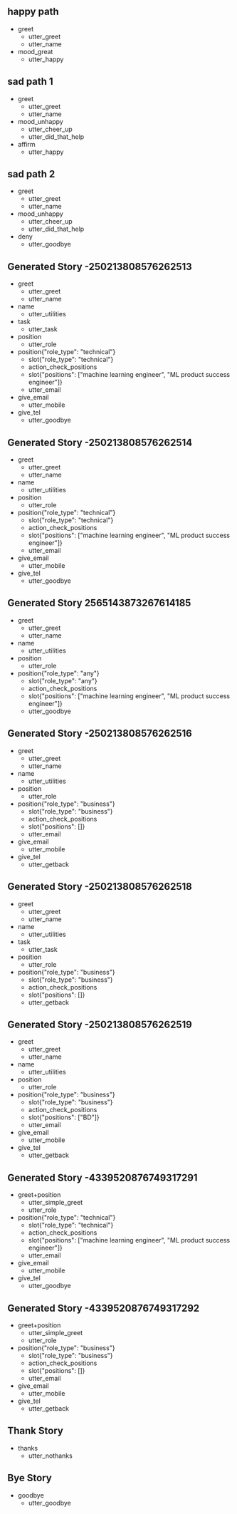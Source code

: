 ## happy path
* greet
  - utter_greet
  - utter_name
* mood_great
  - utter_happy
  
 ## sad path 1
* greet
  - utter_greet
  - utter_name
* mood_unhappy
  - utter_cheer_up
  - utter_did_that_help
* affirm
  - utter_happy

## sad path 2
* greet
  - utter_greet
  - utter_name
* mood_unhappy
  - utter_cheer_up
  - utter_did_that_help
* deny
  - utter_goodbye
  
## Generated Story -250213808576262513
* greet
    - utter_greet
    - utter_name
* name
    - utter_utilities
* task
    - utter_task
* position
    - utter_role
* position{"role_type": "technical"}
    - slot{"role_type": "technical"}
    - action_check_positions
    - slot{"positions": ["machine learning engineer", "ML product success engineer"]}
    - utter_email
* give_email
    - utter_mobile
* give_tel
    - utter_goodbye
    
## Generated Story -250213808576262514
* greet
    - utter_greet
    - utter_name
* name
    - utter_utilities
* position
    - utter_role
* position{"role_type": "technical"}
    - slot{"role_type": "technical"}
    - action_check_positions
    - slot{"positions": ["machine learning engineer", "ML product success engineer"]}
    - utter_email
* give_email
    - utter_mobile
* give_tel
    - utter_goodbye
    

## Generated Story 2565143873267614185
* greet
    - utter_greet
    - utter_name
* name
    - utter_utilities
* position
    - utter_role
* position{"role_type": "any"}
    - slot{"role_type": "any"}
    - action_check_positions
    - slot{"positions": ["machine learning engineer", "ML product success engineer"]}
    - utter_goodbye


## Generated Story -250213808576262516
* greet
    - utter_greet
    - utter_name
* name
    - utter_utilities
* position
    - utter_role
* position{"role_type": "business"}
    - slot{"role_type": "business"}
    - action_check_positions
    - slot{"positions": []}
    - utter_email
* give_email
    - utter_mobile
* give_tel
    - utter_getback

## Generated Story -250213808576262518
* greet
    - utter_greet
    - utter_name
* name
    - utter_utilities
* task
    - utter_task
* position
    - utter_role
* position{"role_type": "business"}
    - slot{"role_type": "business"}
    - action_check_positions
    - slot{"positions": []}
    - utter_getback
    
## Generated Story -250213808576262519
* greet
    - utter_greet
    - utter_name
* name
    - utter_utilities
* position
    - utter_role
* position{"role_type": "business"}
    - slot{"role_type": "business"}
    - action_check_positions
    - slot{"positions": ["BD"]}
    - utter_email
* give_email
    - utter_mobile
* give_tel
    - utter_getback
    
## Generated Story -4339520876749317291
* greet+position
    - utter_simple_greet
    - utter_role
* position{"role_type": "technical"}
    - slot{"role_type": "technical"}
    - action_check_positions
    - slot{"positions": ["machine learning engineer", "ML product success engineer"]}
    - utter_email
* give_email
    - utter_mobile
* give_tel
    - utter_goodbye
    
## Generated Story -4339520876749317292
* greet+position
    - utter_simple_greet
    - utter_role
* position{"role_type": "business"}
    - slot{"role_type": "business"}
    - action_check_positions
    - slot{"positions": []}
    - utter_email
* give_email
    - utter_mobile
* give_tel
    - utter_getback
    
## Thank Story
* thanks
    - utter_nothanks
    
## Bye Story
* goodbye
    - utter_goodbye